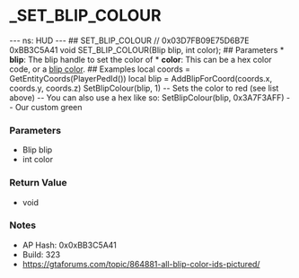 # _SET_BLIP_COLOUR

--- ns: HUD --- ## SET_BLIP_COLOUR  // 0x03D7FB09E75D6B7E 0xBB3C5A41 void SET_BLIP_COLOUR(Blip blip, int color);  ## Parameters * **blip**: The blip handle to set the color of * **color**: This can be a hex color code, or a [blip color](https://docs.fivem.net/docs/game-references/blips/#blip-colors).  ## Examples local coords = GetEntityCoords(PlayerPedId()) local blip = AddBlipForCoord(coords.x, coords.y, coords.z)  SetBlipColour(blip, 1) -- Sets the color to red (see list above)  -- You can also use a hex like so: SetBlipColour(blip, 0x3A7F3AFF) -- Our custom green

### Parameters
* Blip blip
* int color

### Return Value
* void

### Notes
* AP Hash: 0x0xBB3C5A41
* Build: 323
* https://gtaforums.com/topic/864881-all-blip-color-ids-pictured/

